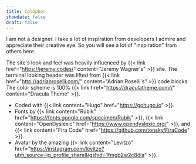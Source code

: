 ```yaml
---
title: Colophon
showdate: false
draft: false
---
```


I am not a designer. I take a lot of inspiration from developers I admire and appreciate their creative eye. So you will see a lot of "inspiration" from others here.

The site's look and feel was heavily influenced by {{< link href="https://jeremy.codes/" content="Jeremy Wagner's" >}} site. The terminal looking header was lifted from {{< link href="http://adrianroselli.com/" content="Adrian Roselli's" >}} code blocks. The color scheme is 100% {{< link href="https://draculatheme.com//" content="Dracula Theme" >}}.

* Coded with {{< link content="Hugo" href="https://gohugo.io" >}}.
* Fonts by {{< link content="Rubik" href="https://fonts.google.com/specimen/Rubik" >}}, {{< link content="OpenDyslexic" href="https://www.opendyslexic.org/" >}}, and {{< link content="Fira Code" href="https://github.com/tonsky/FiraCode" >}}.
* Avatar by the amazing {{< link content="Levitzo" href="https://instagram.com/levitzo?utm_source=ig_profile_share&igshid=1fmgb2w2c8dla" >}}.
